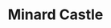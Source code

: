 ---
title: "Minard Castle"
address: " Minard, Lispole, Co. Kerry"
tel: "+353 (0)66 915 1188"
county: "Kerry"
category: "Castles"
type: "Content"
lat: "52.12675476074219"
lng: "-10.108444213867188"
---
